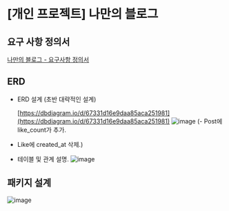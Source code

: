 # [개인 프로젝트] 나만의 블로그

## 요구 사항 정의서

[나만의 블로그 - 요구사항 정의서](https://www.notion.so/13ef67ebe26b807e98c4dcf8e13fc6db?pvs=21)

## ERD

- ERD 설계 (초반 대략적인 설계)
    
    [https://dbdiagram.io/d/67331d16e9daa85aca251981](https://dbdiagram.io/d/67331d16e9daa85aca251981)
    ![image](https://github.com/user-attachments/assets/e85bbbd6-eeef-45be-ba59-a7bc0b3c2665)
(- Post에 like_count가 추가.
- Like에 created_at 삭제.)


- 테이블 및 관계 설명.
![image](https://github.com/user-attachments/assets/84f0ac13-f1a5-41cf-b2ed-0557ad96da54)


## 패키지 설계

![image](https://github.com/user-attachments/assets/681a376f-88f8-4c60-bd8a-08d8c996419a)
